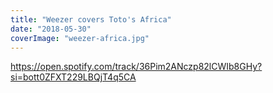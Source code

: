 ```yaml
---
title: "Weezer covers Toto's Africa"
date: "2018-05-30"
coverImage: "weezer-africa.jpg"
---
```


https://open.spotify.com/track/36Pim2ANczp82lCWIb8GHy?si=bott0ZFXT229LBQjT4q5CA
